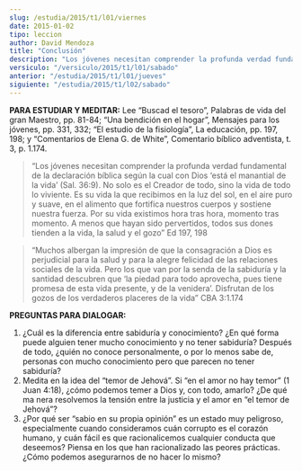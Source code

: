 ```yaml
---
slug: /estudia/2015/t1/l01/viernes
date: 2015-01-02
tipo: leccion
author: David Mendoza
title: "Conclusión"
description: "Los jóvenes necesitan comprender la profunda verdad fundamental de la declaración bíblica según la cual con Dios ‘está el manantial de la vida’ (Sal. 36:9). No solo es el Creador de todo, sino la vida de todo lo viviente. Es su vida la que recibimos en la luz del sol, en el aire puro y suave, en el alimento que fortifica nuestros cuerpos y sostiene nuestra fuerza"
versiculo: "/versiculo/2015/t1/l01/sabado"
anterior: "/estudia/2015/t1/l01/jueves"
siguiente: "/estudia/2015/t1/l02/sabado"
---
```


**PARA ESTUDIAR Y MEDITAR:** Lee “Buscad el tesoro”, Palabras de vida del gran Maestro, pp. 81-84; “Una bendición en el hogar”, Mensajes para los jóvenes, pp. 331, 332; “El estudio de la fisiología”, La educación, pp. 197, 198; y “Comentarios de Elena G. de White”, Comentario bíblico adventista, t. 3, p. 1.174.

> “Los jóvenes necesitan comprender la profunda verdad fundamental de la declaración bíblica según la cual con Dios ‘está el manantial de la vida’ (Sal. 36:9). No solo es el Creador de todo, sino la vida de todo lo viviente. Es su vida la que recibimos en la luz del sol, en el aire puro y suave, en el alimento que fortifica nuestros cuerpos y sostiene nuestra fuerza. Por su vida existimos hora tras hora, momento tras momento. A menos que hayan sido pervertidos, todos sus dones tienden a la vida, la salud y el gozo” Ed 197, 198

> “Muchos albergan la impresión de que la consagración a Dios es perjudicial para la salud y para la alegre felicidad de las relaciones sociales de la vida. Pero los que van por la senda de la sabiduría y la santidad descubren que ‘la piedad para todo aprovecha, pues tiene promesa de esta vida presente, y de la venidera’. Disfrutan de los gozos de los verdaderos placeres de la vida” CBA 3:1.174

**PREGUNTAS PARA DIALOGAR:**

1.  ¿Cuál es la diferencia entre sabiduría y conocimiento? ¿En qué forma puede alguien tener mucho conocimiento y no tener sabiduría? Después de todo, ¿quién no conoce personalmente, o por lo menos sabe de, personas con mucho conocimiento pero que parecen no tener sabiduría?
2.  Medita en la idea del “temor de Jehová”. Si “en el amor no hay temor” (1 Juan 4:18), ¿cómo podemos temer a Dios y, con todo, amarlo? ¿De qué ma nera resolvemos la tensión entre la justicia y el amor en “el temor de Jehová”?
3.  ¿Por qué ser “sabio en su propia opinión” es un estado muy peligroso, especialmente cuando consideramos cuán corrupto es el corazón humano, y cuán fácil es que racionalicemos cualquier conducta que deseemos? Piensa en los que han racionalizado las peores prácticas. ¿Cómo podemos asegurarnos de no hacer lo mismo?
